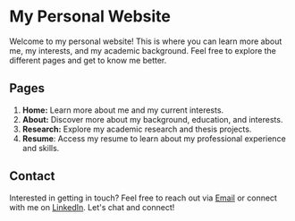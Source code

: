 # My Personal Website
Welcome to my personal website! This is where you can learn more about me, my interests, and my academic background. Feel free to explore the different pages and get to know me better.

## Pages
1. **Home:** Learn more about me and my current interests.
2. **About:** Discover more about my background, education, and interests.
3. **Research:** Explore my academic research and thesis projects.
4. **Resume**: Access my resume to learn about my professional experience and skills.

## Contact
Interested in getting in touch? Feel free to reach out via [Email](mailto:julia.rubin97@gmail.com) or connect with me on [LinkedIn](https://www.linkedin.com/in/juliarubin222). Let's chat and connect!

